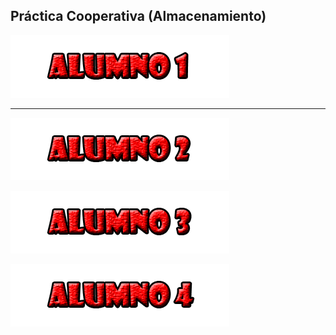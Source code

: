 ## Práctica Cooperativa (Almacenamiento)

![](/fotos/Alumno1.png)

-----------------------

![](/fotos/Alumno2.png)

![](/fotos/Alumno3.png)

![](/fotos/Alumno4.png)
